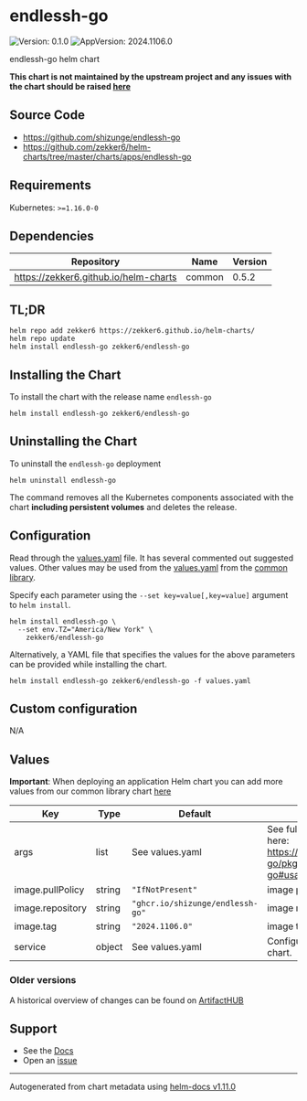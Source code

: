 # endlessh-go

![Version: 0.1.0](https://img.shields.io/badge/Version-0.1.0-informational?style=flat-square) ![AppVersion: 2024.1106.0](https://img.shields.io/badge/AppVersion-2024.1106.0-informational?style=flat-square)

endlessh-go helm chart

**This chart is not maintained by the upstream project and any issues with the chart should be raised [here](https://github.com/zekker6/helm-charts/issues/new)**

## Source Code

* <https://github.com/shizunge/endlessh-go>
* <https://github.com/zekker6/helm-charts/tree/master/charts/apps/endlessh-go>

## Requirements

Kubernetes: `>=1.16.0-0`

## Dependencies

| Repository | Name | Version |
|------------|------|---------|
| https://zekker6.github.io/helm-charts | common | 0.5.2 |

## TL;DR

```console
helm repo add zekker6 https://zekker6.github.io/helm-charts/
helm repo update
helm install endlessh-go zekker6/endlessh-go
```

## Installing the Chart

To install the chart with the release name `endlessh-go`

```console
helm install endlessh-go zekker6/endlessh-go
```

## Uninstalling the Chart

To uninstall the `endlessh-go` deployment

```console
helm uninstall endlessh-go
```

The command removes all the Kubernetes components associated with the chart **including persistent volumes** and deletes the release.

## Configuration

Read through the [values.yaml](./values.yaml) file. It has several commented out suggested values.
Other values may be used from the [values.yaml](https://github.com/zekker6/helm-charts/blob/main/charts/library/common/values.yaml) from the [common library](https://github.com/zekker6/helm-charts/blob/main/charts/library/common).

Specify each parameter using the `--set key=value[,key=value]` argument to `helm install`.

```console
helm install endlessh-go \
  --set env.TZ="America/New York" \
    zekker6/endlessh-go
```

Alternatively, a YAML file that specifies the values for the above parameters can be provided while installing the chart.

```console
helm install endlessh-go zekker6/endlessh-go -f values.yaml
```

## Custom configuration

N/A

## Values

**Important**: When deploying an application Helm chart you can add more values from our common library chart [here](https://github.com/zekker6/helm-charts/blob/main/charts/library/common)

| Key | Type | Default | Description |
|-----|------|---------|-------------|
| args | list | See values.yaml | See full list of command-line flags here: https://github.com/shizunge/endlessh-go/pkgs/container/endlessh-go#usage |
| image.pullPolicy | string | `"IfNotPresent"` | image pull policy |
| image.repository | string | `"ghcr.io/shizunge/endlessh-go"` | image repository |
| image.tag | string | `"2024.1106.0"` | image tag |
| service | object | See values.yaml | Configures service settings for the chart. |

### Older versions

A historical overview of changes can be found on [ArtifactHUB](https://artifacthub.io/packages/helm/zekker6/endlessh-go?modal=changelog)

## Support

- See the [Docs](http://zekker6.github.io/helm-charts/docs/)
- Open an [issue](https://github.com/zekker6/helm-charts/issues/new)

----------------------------------------------
Autogenerated from chart metadata using [helm-docs v1.11.0](https://github.com/norwoodj/helm-docs/releases/v1.11.0)
